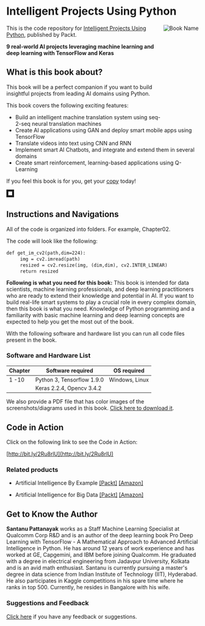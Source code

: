 # Intelligent Projects Using Python

<a href="https://www.packtpub.com/big-data-and-business-intelligence/intelligent-projects-using-python?utm_source=github&utm_medium=repository&utm_campaign=9781788996921"><img src="https://www.packtpub.com/sites/default/files/B10154_0.png" alt="Book Name" height="256px" align="right"></a>

This is the code repository for [Intelligent Projects Using Python](https://www.packtpub.com/big-data-and-business-intelligence/intelligent-projects-using-python?utm_source=github&utm_medium=repository&utm_campaign=9781788996921), published by Packt.

**9 real-world AI projects leveraging machine learning and deep learning with TensorFlow and Keras**

## What is this book about?
This book will be a perfect companion if you want to build insightful projects from leading AI domains using Python.

This book covers the following exciting features: 
* Build an intelligent machine translation system using seq-2-seq neural translation machines
* Create AI applications using GAN and deploy smart mobile apps using TensorFlow
* Translate videos into text using CNN and RNN
* Implement smart AI Chatbots, and integrate and extend them in several domains
* Create smart reinforcement, learning-based applications using Q-Learning

If you feel this book is for you, get your [copy](https://www.amazon.com/dp/1788996925) today!

<a href="https://www.packtpub.com/?utm_source=github&utm_medium=banner&utm_campaign=GitHubBanner"><img src="https://raw.githubusercontent.com/PacktPublishing/GitHub/master/GitHub.png" 
alt="https://www.packtpub.com/" border="5" /></a>


## Instructions and Navigations
All of the code is organized into folders. For example, Chapter02.

The code will look like the following:
```
def get_im_cv2(path,dim=224):
     img = cv2.imread(path)
     resized = cv2.resize(img, (dim,dim), cv2.INTER_LINEAR)
     return resized
```

**Following is what you need for this book:**
This book is intended for data scientists, machine learning professionals, and deep learning practitioners who are ready to extend their knowledge and potential in AI. If you want to build real-life smart systems to play a crucial role in every complex domain, then this book is what you need. Knowledge of Python programming and a familiarity with basic machine learning and deep learning concepts are expected to help you get the most out of the book.

With the following software and hardware list you can run all code files present in the book.

### Software and Hardware List

| Chapter  | Software required               | OS required       |
| -------- | --------------------------------| ------------------|
| 1 -10    | Python 3, Tensorflow 1.9.0      |  Windows, Linux   |
|          | Keras 2.2.4, Opencv 3.4.2       |                   |

 

We also provide a PDF file that has color images of the screenshots/diagrams used in this book. [Click here to download it](https://www.packtpub.com/sites/default/files/downloads/9781788996921_ColorImages.pdf).

## Code in Action

Click on the following link to see the Code in Action:

[http://bit.ly/2Ru8rlU](http://bit.ly/2Ru8rlU)

### Related products <Other books you may enjoy>
* Artificial Intelligence By Example [[Packt]](https://www.packtpub.com/big-data-and-business-intelligence/artificial-intelligence-example?utm_source=github&utm_medium=repository&utm_campaign=9781788990547) [[Amazon]](https://www.amazon.com/dp/1788990544)

* Artificial Intelligence for Big Data [[Packt]](https://www.packtpub.com/big-data-and-business-intelligence/artificial-intelligence-big-data?utm_source=github&utm_medium=repository&utm_campaign=9781788472173) [[Amazon]](https://www.amazon.com/dp/1788472179)

## Get to Know the Author
**Santanu Pattanayak**
works as a Staff Machine Learning Specialist at Qualcomm Corp R&D and is an author of the deep learning book Pro Deep Learning with TensorFlow - A Mathematical Approach to Advanced Artificial Intelligence in Python. He has around 12 years of work experience and has worked at GE, Capgemini, and IBM before joining Qualcomm. He graduated with a degree in electrical engineering from Jadavpur University, Kolkata and is an avid math enthusiast. Santanu is currently pursuing a master's degree in data science from Indian Institute of Technology (IIT), Hyderabad. He also participates in Kaggle competitions in his spare time where he ranks in top 500. Currently, he resides in Bangalore with his wife.

### Suggestions and Feedback
[Click here](https://docs.google.com/forms/d/e/1FAIpQLSdy7dATC6QmEL81FIUuymZ0Wy9vH1jHkvpY57OiMeKGqib_Ow/viewform) if you have any feedback or suggestions.
